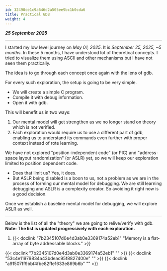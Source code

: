 ```yaml
---
id: 32490ce1c9a646d2a505ee9bc1b0cda6
title: Practical GDB
weight: 4
---
```


_**25 September 2025**_

***

I started my low level journey on *May 01, 2025*. It is *September 25, 2025, ~5 months*. In these 5 months, I have understood lot of theoretical concepts. I tried to visualize them using ASCII and other mechanisms but I have not seen them practically.

The idea is to go through each concept once again with the lens of gdb.

For every such exploration, the setup is going to be very simple. 

- We will create a simple C program.
- Compile it with debug information.
- Open it with gdb.

This will benefit us in two ways:

1. Our mental model will get strengthen as we no longer stand on theory which is not verified.
2. Each exploration would require us to use a different part of gdb, enabling us to understand its commands even further with proper context instead of rote learning.

We have not explored "position-independent code" (or PIC) and "address-space layout randomization" (or ASLR) yet, so we will keep our exploration limited to position dependent code.

- Does that limit us? Yes, it does.
- But ASLR being disabled is a boon to us, not a problem as we are in the process of forming our mental model for debugging. We are still learning debugging and ASLR is a complexity creator. So avoiding it right now is a good decision.

Once we establish a baseline mental model for debugging, we will explore ASLR as well.

---

Below is the list of all the "theory" we are going to relive/verify with gdb. **Note: The list is updated progressively with each exploration.**

1. {{< doclink "7b2345107d0e4d3ab0e3369174a52eb1" "Memory is a flat-array of byte addressable blocks." >}}

{{< doclink "7b2345107d0e4d3ab0e3369174a52eb1" "" >}}
{{< doclink "53c4e11979834a43bdeac95f8827400e" "" >}}
{{< doclink "a91507ff9bbf4fbe82ffe1633e869b6b" "" >}}